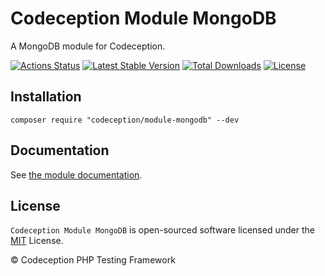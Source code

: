 # Codeception Module MongoDB

A MongoDB module for Codeception.

[![Actions Status](https://github.com/Codeception/module-mongodb/workflows/CI/badge.svg)](https://github.com/Codeception/module-mongodb/actions)
[![Latest Stable Version](https://poser.pugx.org/codeception/module-mongodb/v/stable)](https://github.com/Codeception/module-mongodb/releases)
[![Total Downloads](https://poser.pugx.org/codeception/module-mongodb/downloads)](https://packagist.org/packages/codeception/module-mongodb)
[![License](https://poser.pugx.org/codeception/module-mongodb/license)](/LICENSE)

## Installation

```
composer require "codeception/module-mongodb" --dev
```

## Documentation

See [the module documentation](https://codeception.com/docs/modules/MongoDb).

## License

`Codeception Module MongoDB` is open-sourced software licensed under the [MIT](/LICENSE) License.

© Codeception PHP Testing Framework
